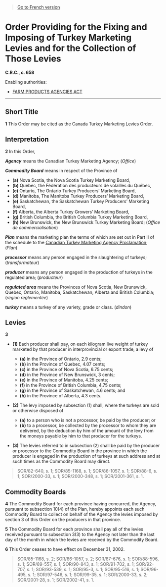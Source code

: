 > [Go to French version](/fr/Règlements/Codification%20des%20règlements%20du%20Canada/601-700/C.R.C.,%20ch.%20658.md)

# Order Providing for the Fixing and Imposing of Turkey Marketing Levies and for the Collection of Those Levies

**C.R.C., c. 658**

Enabling authorities: 
- [FARM PRODUCTS AGENCIES ACT](/en/Acts/Revised%20Statutes%20of%20Canada/F/F-4.md)

----------



## Short Title


**1** This Order may be cited as the Canada Turkey Marketing Levies Order.




## Interpretation


**2** In this Order,

***Agency*** means the Canadian Turkey Marketing Agency; (*Office*)

***Commodity Board*** means in respect of the Province of
- **(a)** Nova Scotia, the Nova Scotia Turkey Marketing Board,
- **(b)** Quebec, the Fédération des producteurs de volailles du Québec,
- **(c)** Ontario, The Ontario Turkey Producers’ Marketing Board,
- **(d)** Manitoba, The Manitoba Turkey Producers’ Marketing Board,
- **(e)** Saskatchewan, the Saskatchewan Turkey Producers’ Marketing Board,
- **(f)** Alberta, the Alberta Turkey Growers’ Marketing Board,
- **(g)** British Columbia, the British Columbia Turkey Marketing Board,
- **(h)** New Brunswick, the New Brunswick Turkey Marketing Board; (*Office de commercialisation*)

***Plan*** means the marketing plan the terms of which are set out in Part II of the schedule to the [Canadian Turkey Marketing Agency Proclamation](/en/Regulations/Consolidated%20Regulations%20of%20Canada/601-700/C.R.C.,%20c.%20647.md); (*Plan*)

***processor*** means any person engaged in the slaughtering of turkeys; (*transformateur*)

***producer*** means any person engaged in the production of turkeys in the regulated area; (*producteur*)

***regulated area*** means the Provinces of Nova Scotia, New Brunswick, Quebec, Ontario, Manitoba, Saskatchewan, Alberta and British Columbia; (*région réglementée*)

***turkey*** means a turkey of any variety, grade or class. (*dindon*)




## Levies


**3** 

- **(1)** Each producer shall pay, on each kilogram live weight of turkey marketed by that producer in interprovincial or export trade, a levy of
	- **(a)** in the Province of Ontario, 2.9 cents;
	- **(b)** in the Province of Quebec, 4.07 cents;
	- **(c)** in the Province of Nova Scotia, 6.75 cents;
	- **(d)** in the Province of New Brunswick, 3 cents;
	- **(e)** in the Province of Manitoba, 4.25 cents;
	- **(f)** in the Province of British Columbia, 4.75 cents;
	- **(g)** in the Province of Saskatchewan, 4.6 cents; and
	- **(h)** in the Province of Alberta, 4.3 cents.

- **(2)** The levy imposed by subsection (1) shall, where the turkeys are sold or otherwise disposed of
	- **(a)** to a person who is not a processor, be paid by the producer; or
	- **(b)** to a processor, be collected by the processor to whom they are delivered, by the deduction by him of the amount of the levy from the moneys payable by him to that producer for the turkeys.

- **(3)** The levies referred to in subsection (2) shall be paid by the producer or processor to the Commodity Board in the province in which the producer is engaged in the production of turkeys at such address and at such times as the Commodity Board may direct.
> SOR/82-640, s. 1; SOR/85-1168, s. 1; SOR/86-1057, s. 1; SOR/88-6, s. 1; SOR/2000-33, s. 1; SOR/2000-348, s. 1; SOR/2001-361, s. 1.





## Commodity Boards


**4** The Commodity Board for each province having concurred, the Agency, pursuant to subsection 10(4) of the Plan, hereby appoints each such Commodity Board to collect on behalf of the Agency the levies imposed by section 3 of this Order on the producers in that province.



**5** The Commodity Board for each province shall pay all of the levies received pursuant to subsection 3(3) to the Agency not later than the last day of the month in which the levies are received by the Commodity Board.



**6** This Order ceases to have effect on December 31, 2002.
> SOR/85-1168, s. 2; SOR/86-1057, s. 2; SOR/87-676, s. 1; SOR/88-596, s. 1; SOR/89-557, s. 1; SOR/90-843, s. 1; SOR/91-702, s. 1; SOR/92-707, s. 1; SOR/93-539, s. 1; SOR/95-3, s. 1; SOR/95-516, s. 1; SOR/96-495, s. 1; SOR/97-546, s. 1; SOR/99-35, s. 1; SOR/2000-33, s. 2; SOR/2001-28, s. 1; SOR/2002-41, s. 1.



